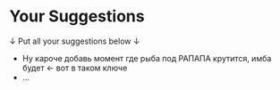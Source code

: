 # Your Suggestions
↓ Put all your suggestions below ↓

- Ну кароче добавь момент где рыба под РАПАПА крутится, имба будет ← вот в таком ключе
- ...
